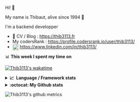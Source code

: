 Hi! 👋

My name is Thibaut, alive since 1994 🍷

I'm a backend developper

-   📝 CV / Blog : https://thib3113.fr
-   My codersRank : https://profile.codersrank.io/user/thib3113/
-   <a href="https://www.linkedin.com/in/thib3113/"><img align="left" alt="Thib3113's Linkedin" width="21px" src="https://img.icons8.com/color/48/linkedin.png" /></a> https://www.linkedin.com/in/thib3113/

📊 **This week I spent my time on**

[![Thib3113's wakatime](https://github-readme-stats.vercel.app/api/wakatime?username=thib3113&layout=default&theme=dracula&langs_count=6&hide_title=true&hide_border=true)](https://wakatime.com/@thib3113)

<details>
  <summary><b>📈&nbsp;&nbsp;Language&nbsp;/&nbsp;Framework stats</b></summary>
  <br/>  
  <a href='https://profile.codersrank.io/user/thib3113/'>
  <img src='http://cr-skills-chart-widget.azurewebsites.net/api/api?username=thib3113&padding=30&skills=php,batchfile,javascript,less,mysql,reactjs,scss,shell,typescript,vue'>
  </a>
</details>

<details>
  <summary><b>:octocat: My Github stats</b></summary>
  <br/>  
  
  <img src="https://github-readme-stats.vercel.app/api?username=thib3113&theme=dracula&show_icons=true&" alt="Thib3113's GitHub stats" />

<!--START_SECTION:activity-->

1. 🎉 Merged PR [#29](https://github.com/thib3113/node-crowdsec/pull/29) in [thib3113/node-crowdsec](https://github.com/thib3113/node-crowdsec)
2. 🚀 Published release [crowdsec-client-scenarios/v0.0.10](https://github.com/thib3113/node-crowdsec/releases/tag/crowdsec-client-scenarios/v0.0.10) in [thib3113/node-crowdsec](https://github.com/thib3113/node-crowdsec)
3. 🎉 Merged PR [#30](https://github.com/thib3113/node-crowdsec/pull/30) in [thib3113/node-crowdsec](https://github.com/thib3113/node-crowdsec)
4. 💪 Opened PR [#30](https://github.com/thib3113/node-crowdsec/pull/30) in [thib3113/node-crowdsec](https://github.com/thib3113/node-crowdsec)
5. 💪 Opened PR [#29](https://github.com/thib3113/node-crowdsec/pull/29) in [thib3113/node-crowdsec](https://github.com/thib3113/node-crowdsec)
 <!--END_SECTION:activity-->

</details>

![Thib3113's github metrics](https://gist.githubusercontent.com/thib3113/83a96e16f8bca103f1b0e376186c66ec/raw/github-metrics.svg)
